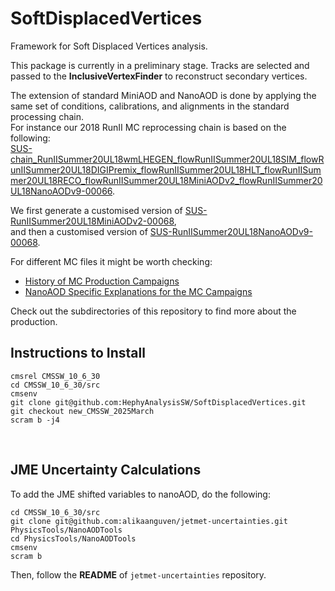 # SoftDisplacedVertices
Framework for Soft Displaced Vertices analysis.

This package is currently in a preliminary stage. Tracks are selected and passed to the **InclusiveVertexFinder** to reconstruct secondary vertices.

The extension of standard MiniAOD and NanoAOD is done by applying the same set of conditions, calibrations, and alignments in the standard processing chain.  
For instance our 2018 RunII MC reprocessing chain is based on the following:  
 [SUS-chain_RunIISummer20UL18wmLHEGEN_flowRunIISummer20UL18SIM_flowRunIISummer20UL18DIGIPremix_flowRunIISummer20UL18HLT_flowRunIISummer20UL18RECO_flowRunIISummer20UL18MiniAODv2_flowRunIISummer20UL18NanoAODv9-00066](https://cms-pdmv.cern.ch/mcm/chained_requests?prepid=SUS-chain_RunIISummer20UL18wmLHEGEN_flowRunIISummer20UL18SIM_flowRunIISummer20UL18DIGIPremix_flowRunIISummer20UL18HLT_flowRunIISummer20UL18RECO_flowRunIISummer20UL18MiniAODv2_flowRunIISummer20UL18NanoAODv9-00066).

We first generate a customised version of [SUS-RunIISummer20UL18MiniAODv2-00068](https://cms-pdmv.cern.ch/mcm/requests?prepid=SUS-RunIISummer20UL18MiniAODv2-00068&page=0), \
and then a customised version of [SUS-RunIISummer20UL18NanoAODv9-00068](https://cms-pdmv.cern.ch/mcm/requests?prepid=SUS-RunIISummer20UL18NanoAODv9-00068&page=0).

For different MC files it might be worth checking:
 - [History of MC Production Campaigns](https://twiki.cern.ch/twiki/bin/viewauth/CMS/PdmVMcCampaigns)
 - [NanoAOD Specific Explanations for the MC Campaigns](https://gitlab.cern.ch/cms-nanoAOD/nanoaod-doc/-/wikis/home)
  
  
Check out the subdirectories of this repository to find more about the production.

## Instructions to Install
```
cmsrel CMSSW_10_6_30
cd CMSSW_10_6_30/src
cmsenv
git clone git@github.com:HephyAnalysisSW/SoftDisplacedVertices.git
git checkout new_CMSSW_2025March
scram b -j4
```

&nbsp;

## JME Uncertainty Calculations
To add the JME shifted variables to nanoAOD, do the following:
```
cd CMSSW_10_6_30/src
git clone git@github.com:alikaanguven/jetmet-uncertainties.git PhysicsTools/NanoAODTools
cd PhysicsTools/NanoAODTools
cmsenv
scram b
```
Then, follow the **README** of `jetmet-uncertainties` repository.